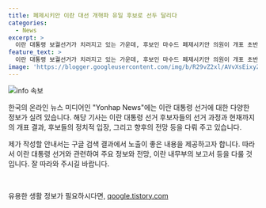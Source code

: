 ```yaml
---
title: 페제시키안 이란 대선 개혁파 유일 후보로 선두 달리다
categories:
  - News
excerpt: >
  이란 대통령 보궐선거가 치러지고 있는 가운데, 후보인 마수드 페제시키안 의원이 개표 초반 선두를 달리고 있다. 이란 내무부 데이터에 따르면 페제시키안 후보는 97만3052표(41.0%)를 획득했으며, 다른 후보들보다 우세한 모습을 보이고 있다. 이번 선거는 세 명의 보수성향 후보와 페제시키안 의원이 출마한 가운데, 페제시키안 의원은 개혁파 후보로써 주목받고 있으며, 여성 유권자와 젊은층을 중심으로 지지를 받고 있다.
feature_text: >
  이란 대통령 보궐선거가 치러지고 있는 가운데, 후보인 마수드 페제시키안 의원이 개표 초반 선두를 달리고 있다. 이란 내무부 데이터에 따르면 페제시키안 후보는 97만3052표(41.0%)를 획득했으며, 다른 후보들보다 우세한 모습을 보이고 있다. 이번 선거는 세 명의 보수성향 후보와 페제시키안 의원이 출마한 가운데, 페제시키안 의원은 개혁파 후보로써 주목받고 있으며, 여성 유권자와 젊은층을 중심으로 지지를 받고 있다.
image: 'https://blogger.googleusercontent.com/img/b/R29vZ2xl/AVvXsEixyZcFfHzMRdzZMjFBmAUKJYCLCGyLL1o632UiGVXcaFdKo_bkvkuCioo0uUKlGfBVcT3P84aROyZIXSBEx3Aw5nCQ3pTgDom1WDC4m8eifvWiAmWEEVb4x6G_l8C0QH225ldMjyaFvpxGEBGNO37VmDTDMHGhJPq73UglMfDca1-0aw/s1600/blogspot.png'
---
```


<p><img src="https://blogger.googleusercontent.com/img/b/R29vZ2xl/AVvXsEixyZcFfHzMRdzZMjFBmAUKJYCLCGyLL1o632UiGVXcaFdKo_bkvkuCioo0uUKlGfBVcT3P84aROyZIXSBEx3Aw5nCQ3pTgDom1WDC4m8eifvWiAmWEEVb4x6G_l8C0QH225ldMjyaFvpxGEBGNO37VmDTDMHGhJPq73UglMfDca1-0aw/s1600/blogspot.png" alt="info 속보" /></p>

<p>한국의 온라인 뉴스 미디어인 "Yonhap News"에는 이란 대통령 선거에 대한 다양한 정보가 실려 있습니다. 해당 기사는 이란 대통령 선거 후보자들의 선거 과정과 현재까지의 개표 결과, 후보들의 정치적 입장, 그리고 향후의 전망 등을 다뤄 주고 있습니다.</p>

<p>제가 작성할 안내서는 구글 검색 결과에서 노출이 좋은 내용을 제공하고자 합니다. 따라서 이란 대통령 선거와 관련하여 주요 정보와 전망, 이란 내무부의 보고서 등을 다룰 것입니다. 잘 따라와 주시길 바랍니다. </p>

<p data-ke-size="size16">&nbsp;</p>
유용한 생활 정보가 필요하시다면, <a href="https://qoogle.tistory.com" rel="dofollow">qoogle.tistory.com</a>


